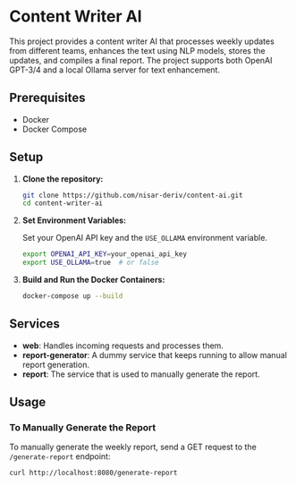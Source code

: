# Content Writer AI

This project provides a content writer AI that processes weekly updates from different teams, enhances the text using NLP models, stores the updates, and compiles a final report. The project supports both OpenAI GPT-3/4 and a local Ollama server for text enhancement.

## Prerequisites

- Docker
- Docker Compose

## Setup

1. **Clone the repository:**

    ```sh
    git clone https://github.com/nisar-deriv/content-ai.git
    cd content-writer-ai
    ```

2. **Set Environment Variables:**

    Set your OpenAI API key and the `USE_OLLAMA` environment variable.

    ```sh
    export OPENAI_API_KEY=your_openai_api_key
    export USE_OLLAMA=true  # or false
    ```

3. **Build and Run the Docker Containers:**

    ```sh
    docker-compose up --build
    ```

## Services

- **web**: Handles incoming requests and processes them.
- **report-generator**: A dummy service that keeps running to allow manual report generation.
- **report**: The service that is used to manually generate the report.

## Usage

### To Manually Generate the Report

To manually generate the weekly report, send a GET request to the `/generate-report` endpoint:

```sh
curl http://localhost:8080/generate-report